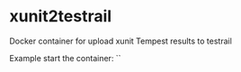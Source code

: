 # xunit2testrail
Docker container for upload xunit Tempest results to testrail

Example start the container:
``


